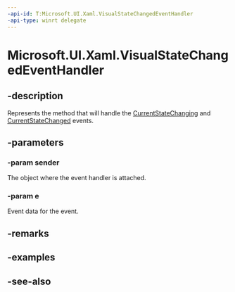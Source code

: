 ```yaml
---
-api-id: T:Microsoft.UI.Xaml.VisualStateChangedEventHandler
-api-type: winrt delegate
---
```

<!-- Delegate syntax.
public delegate void VisualStateChangedEventHandler(System.Object sender, Microsoft.UI.Xaml.VisualStateChangedEventArgs e)
-->
# Microsoft.UI.Xaml.VisualStateChangedEventHandler

## -description

Represents the method that will handle the [CurrentStateChanging](visualstategroup_currentstatechanging.md) and [CurrentStateChanged](visualstategroup_currentstatechanged.md) events.

## -parameters

### -param sender

The object where the event handler is attached.

### -param e

Event data for the event.

## -remarks

## -examples

## -see-also

